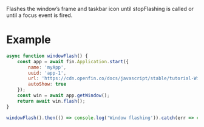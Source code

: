 Flashes the window’s frame and taskbar icon until stopFlashing is called or until a focus event is fired.
# Example
```js
async function windowFlash() {
    const app = await fin.Application.start({
        name: 'myApp',
        uuid: 'app-1',
        url: 'https://cdn.openfin.co/docs/javascript/stable/tutorial-Window.flash.html',
        autoShow: true
    });
    const win = await app.getWindow();
    return await win.flash();
}

windowFlash().then(() => console.log('Window flashing')).catch(err => console.log(err));
```
